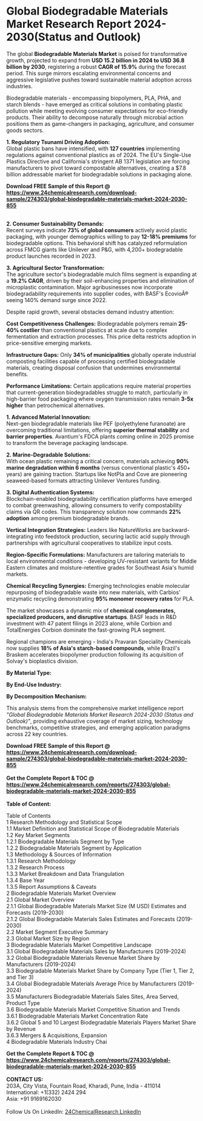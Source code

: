 <h1>Global Biodegradable Materials Market Research Report 2024-2030(Status and Outlook)</h1><p>The global <strong>Biodegradable Materials Market</strong> is poised for transformative growth, projected to expand from <strong>USD 15.2 billion in 2024 to USD 36.8 billion by 2030</strong>, registering a robust <strong>CAGR of 15.9%</strong> during the forecast period. This surge mirrors escalating environmental concerns and aggressive legislative pushes toward sustainable material adoption across industries.</p><p>Biodegradable materials - encompassing biopolymers, PLA, PHA, and starch blends - have emerged as critical solutions in combating plastic pollution while meeting evolving consumer expectations for eco-friendly products. Their ability to decompose naturally through microbial action positions them as game-changers in packaging, agriculture, and consumer goods sectors.</p><p><strong>1. Regulatory Tsunami Driving Adoption:</strong><br>
Global plastic bans have intensified, with <strong>127 countries</strong> implementing regulations against conventional plastics as of 2024. The EU's Single-Use Plastics Directive and California's stringent AB 1371 legislation are forcing manufacturers to pivot toward compostable alternatives, creating a $7.8 billion addressable market for biodegradable solutions in packaging alone.</p><div><b>Download FREE Sample of this Report @ 
            <a href="https://www.24chemicalresearch.com/download-sample/274303/global-biodegradable-materials-market-2024-2030-855">
            https://www.24chemicalresearch.com/download-sample/274303/global-biodegradable-materials-market-2024-2030-855</a></b></div><br><p><strong>2. Consumer Sustainability Demands:</strong><br>
Recent surveys indicate <strong>73% of global consumers</strong> actively avoid plastic packaging, with younger demographics willing to pay <strong>12-18% premiums</strong> for biodegradable options. This behavioral shift has catalyzed reformulation across FMCG giants like Unilever and P&amp;G, with 4,200+ biodegradable product launches recorded in 2023.</p><p><strong>3. Agricultural Sector Transformation:</strong><br>
The agriculture sector's biodegradable mulch films segment is expanding at a <strong>19.2% CAGR</strong>, driven by their soil-enhancing properties and elimination of microplastic contamination. Major agribusinesses now incorporate biodegradability requirements into supplier codes, with BASF's EcovioÂ® seeing 140% demand surge since 2022.</p><p>Despite rapid growth, several obstacles demand industry attention:</p><p><strong>Cost Competitiveness Challenges:</strong> Biodegradable polymers remain <strong>25-40% costlier</strong> than conventional plastics at scale due to complex fermentation and extraction processes. This price delta restricts adoption in price-sensitive emerging markets.</p><p><strong>Infrastructure Gaps:</strong> Only <strong>34% of municipalities</strong> globally operate industrial composting facilities capable of processing certified biodegradable materials, creating disposal confusion that undermines environmental benefits.</p><p><strong>Performance Limitations:</strong> Certain applications require material properties that current-generation biodegradables struggle to match, particularly in high-barrier food packaging where oxygen transmission rates remain <strong>3-5x higher</strong> than petrochemical alternatives.</p><p><strong>1. Advanced Material Innovation:</strong><br>
Next-gen biodegradable materials like PEF (polyethylene furanoate) are overcoming traditional limitations, offering <strong>superior thermal stability</strong> and <strong>barrier properties</strong>. Avantium's FDCA plants coming online in 2025 promise to transform the beverage packaging landscape.</p><p><strong>2. Marine-Degradable Solutions:</strong><br>
With ocean plastic remaining a critical concern, materials achieving <strong>90% marine degradation within 6 months</strong> (versus conventional plastic's 450+ years) are gaining traction. Startups like NotPla and Cove are pioneering seaweed-based formats attracting Unilever Ventures funding.</p><p><strong>3. Digital Authentication Systems:</strong><br>
Blockchain-enabled biodegradability certification platforms have emerged to combat greenwashing, allowing consumers to verify compostability claims via QR codes. This transparency solution now commands <strong>22% adoption</strong> among premium biodegradable brands.</p><p><strong>Vertical Integration Strategies:</strong> Leaders like NatureWorks are backward-integrating into feedstock production, securing lactic acid supply through partnerships with agricultural cooperatives to stabilize input costs.</p><p><strong>Region-Specific Formulations:</strong> Manufacturers are tailoring materials to local environmental conditions - developing UV-resistant variants for Middle Eastern climates and moisture-retentive grades for Southeast Asia's humid markets.</p><p><strong>Chemical Recycling Synergies:</strong> Emerging technologies enable molecular repurposing of biodegradable waste into new materials, with Carbios' enzymatic recycling demonstrating <strong>95% monomer recovery rates</strong> for PLA.</p><p>The market showcases a dynamic mix of <strong>chemical conglomerates, specialized producers, and disruptive startups</strong>. BASF leads in R&amp;D investment with 47 patent filings in 2023 alone, while Corbion and TotalEnergies Corbion dominate the fast-growing PLA segment.</p><p>Regional champions are emerging - India's Pravaran Speciality Chemicals now supplies <strong>18% of Asia's starch-based compounds</strong>, while Brazil's Braskem accelerates biopolymer production following its acquisition of Solvay's bioplastics division.</p><p><strong>By Material Type:</strong></p><p><strong>By End-Use Industry:</strong></p><p><strong>By Decomposition Mechanism:</strong></p><p>This analysis stems from the comprehensive market intelligence report <em>"Global Biodegradable Materials Market Research 2024-2030 (Status and Outlook)"</em>, providing exhaustive coverage of market sizing, technology benchmarks, competitive strategies, and emerging application paradigms across 22 key countries.</p><div><b>Download FREE Sample of this Report @ 
            <a href="https://www.24chemicalresearch.com/download-sample/274303/global-biodegradable-materials-market-2024-2030-855">
            https://www.24chemicalresearch.com/download-sample/274303/global-biodegradable-materials-market-2024-2030-855</a></b></div><br><div><b>Get the Complete Report & TOC @ 
            <a href="https://www.24chemicalresearch.com/reports/274303/global-biodegradable-materials-market-2024-2030-855">
            https://www.24chemicalresearch.com/reports/274303/global-biodegradable-materials-market-2024-2030-855</a></b></div><br>
            <b>Table of Content:</b><p>Table of Contents<br />
1 Research Methodology and Statistical Scope<br />
1.1 Market Definition and Statistical Scope of Biodegradable Materials<br />
1.2 Key Market Segments<br />
1.2.1 Biodegradable Materials Segment by Type<br />
1.2.2 Biodegradable Materials Segment by Application<br />
1.3 Methodology & Sources of Information<br />
1.3.1 Research Methodology<br />
1.3.2 Research Process<br />
1.3.3 Market Breakdown and Data Triangulation<br />
1.3.4 Base Year<br />
1.3.5 Report Assumptions & Caveats<br />
2 Biodegradable Materials Market Overview<br />
2.1 Global Market Overview<br />
2.1.1 Global Biodegradable Materials Market Size (M USD) Estimates and Forecasts (2019-2030)<br />
2.1.2 Global Biodegradable Materials Sales Estimates and Forecasts (2019-2030)<br />
2.2 Market Segment Executive Summary<br />
2.3 Global Market Size by Region<br />
3 Biodegradable Materials Market Competitive Landscape<br />
3.1 Global Biodegradable Materials Sales by Manufacturers (2019-2024)<br />
3.2 Global Biodegradable Materials Revenue Market Share by Manufacturers (2019-2024)<br />
3.3 Biodegradable Materials Market Share by Company Type (Tier 1, Tier 2, and Tier 3)<br />
3.4 Global Biodegradable Materials Average Price by Manufacturers (2019-2024)<br />
3.5 Manufacturers Biodegradable Materials Sales Sites, Area Served, Product Type<br />
3.6 Biodegradable Materials Market Competitive Situation and Trends<br />
3.6.1 Biodegradable Materials Market Concentration Rate<br />
3.6.2 Global 5 and 10 Largest Biodegradable Materials Players Market Share by Revenue<br />
3.6.3 Mergers & Acquisitions, Expansion<br />
4 Biodegradable Materials Industry Chai</p><div><b>Get the Complete Report & TOC @ 
            <a href="https://www.24chemicalresearch.com/reports/274303/global-biodegradable-materials-market-2024-2030-855">
            https://www.24chemicalresearch.com/reports/274303/global-biodegradable-materials-market-2024-2030-855</a></b></div><br><b>CONTACT US:</b><br>
            203A, City Vista, Fountain Road, Kharadi, Pune, India - 411014<br>
            International: +1(332) 2424 294<br>
            Asia: +91 9169162030 <br><br>
            Follow Us On LinkedIn: <a href="https://www.linkedin.com/company/24chemicalresearch/">24ChemicalResearch LinkedIn</a>
